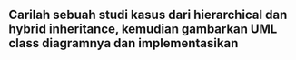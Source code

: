 ## Carilah sebuah studi kasus dari hierarchical dan hybrid inheritance, kemudian gambarkan UML class diagramnya dan implementasikan
